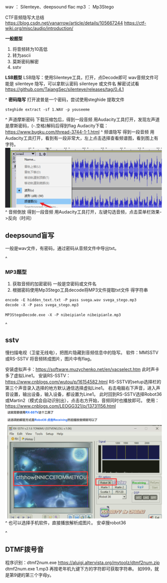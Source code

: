 wav ： Silenteye、deepsound
flac
mp3 ： Mp3Stego



CTF音频隐写大总结
<https://blog.csdn.net/vanarrow/article/details/105667244>
<https://ctf-wiki.org/misc/audio/introduction/>



**一般题型**
1. 将音频转为10高低
2. 转为ascii
3. 莫斯密码解密
4. sstv

**LSB题型**
LSB隐写：使用Silenteye工具，打开，点Decode即可
wav音频文件可能是 silenteye 隐写，可以拿默认密码 silenteye 或文件名 解密试试看
<https://github.com/TajangSec/silenteye/releases/tag/0.4.1>

^
**密码隐写**
打开波普是一个密码，尝试使用steghide 提取文件
```
steghide extract -sf 1.WAV -p youseeme
```

^
声道摩斯密码
下载压缩包后，得到一段音频  用Audacity工具打开，发现左声道是摩斯密码，(-.空格)解码后得到flag
Audacity下载：<https://www.bugku.com/thread-3744-1-1.html>
^
频谱隐写
得到一段音频  用Audacity工具打开，看到有一段非常大，左上点击选择查看频谱图，看到图上有字符。
![](.topwrite/assets/image_1733130029267.png)
^
音频倒放
得到一段音频  用Audacity工具打开，左键勾选音频，点击菜单栏效果->反向（时间）



## **deepsound盲写**
一般是wav文件，有密码，通过密码从音频文件中导出txt。


^
### **MP3题型**
1. 获取音频的加密密码 一般是空密码或文件名
2. 根据密码使用Mp3Stego工具decode将MP3文件提取txt文件 得字符串
```
encode -E hidden_text.txt -P pass svega.wav svega_stego.mp3
decode -X -P pass svega_stego.mp3

MP3StegoDecode.exe -X -P nibeipianle nibeipianle.mp3
```

^
## **sstv**
慢扫描电视（卫星无线电），把图片隐藏到音频信息中的隐写。
软件：MMSSTV或RS-SSTV
将音频转成图片，图片中有flag。

安装虚拟声卡：<https://software.muzychenko.net/en/vacselect.htm>
此时声卡多了虚拟Line1。
安装RS-SSTV：<https://www.cnblogs.com/wutou/p/16154582.html>
RS-SSTV的setup选择栏的第三个声音录入选择的地方默认通信选择虚拟Line1。
右击电脑右下声音，进入声音设置，输出设备，输入设备，都设置为Line1。
此时回到RS-SSTV选择Robot36或Martin2（模式会自动识别出），点击右方开始，音频同时也播放即可。
使用：<https://www.cnblogs.com/LEOGG321/p/13731156.html>
![](.topwrite/assets/image_1735200733172.png)
^
也可以选择手机软件，直接播放解析成图片。
安卓搜robot36





^
## **DTMF拨号音**
程序识别：dtmf2num.exe
<https://aluigi.altervista.org/mytoolz/dtmf2num.zip>
dtmf2num.exe 1.mp3
再按老年机九键下方的字符即可获取字符串。
如999，就是第9键的第三个字母y。